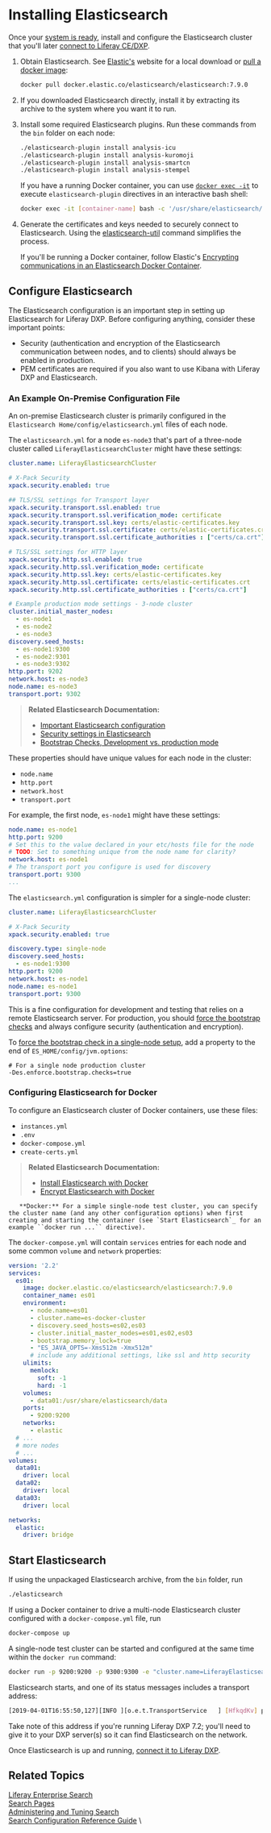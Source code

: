 # Installing Elasticsearch

<!-- TODO: Add Security -->

Once your [system is ready](./getting-started-with-elasticsearch.md), install and configure the Elasticsearch cluster that you'll later [connect to Liferay CE/DXP](./connecting-to-elasticsearch.md).

1. Obtain Elasticsearch. See [Elastic's](https://www.elastic.co) website for a local download or [pull a docker image](https://www.docker.elastic.co/):

   ```bash
   docker pull docker.elastic.co/elasticsearch/elasticsearch:7.9.0
   ```

1. If you downloaded Elasticsearch directly, install it by extracting its archive to the system where you want it to run.

1. Install some required Elasticsearch plugins. Run these commands from the `bin` folder on each node:

   ```bash
   ./elasticsearch-plugin install analysis-icu
   ./elasticsearch-plugin install analysis-kuromoji
   ./elasticsearch-plugin install analysis-smartcn
   ./elasticsearch-plugin install analysis-stempel
   ```

   If you have a running Docker container, you can use [`docker exec -it`](https://docs.docker.com/engine/reference/commandline/exec/) to execute `elasticsearch-plugin` directives in an interactive bash shell:

   ```bash
   docker exec -it [container-name] bash -c '/usr/share/elasticsearch/bin/elasticsearch-plugin install analysis-icu && /usr/share/elasticsearch/bin/elasticsearch-plugin install analysis-kuromoji && /usr/share/elasticsearch/bin/elasticsearch-plugin install analysis-smartcn && /usr/share/elasticsearch/bin/elasticsearch-plugin install analysis-stempel'
   ```

1. Generate the certificates and keys needed to securely connect to Elasticsearch. Using the [elasticsearch-util](https://www.elastic.co/guide/en/elasticsearch/reference/7.x/certutil.html) command simplifies the process.

   If you'll be running a Docker container, follow Elastic's [Encrypting communications in an Elasticsearch Docker Container](https://www.elastic.co/guide/en/elasticsearch/reference/7.x/configuring-tls-docker.html).
<!-- not about cert format here; pem needed for kibana -->
<!-- provide the commands here too-->

## Configure Elasticsearch

The Elasticsearch configuration is an important step in setting up Elasticsearch for Liferay DXP. Before configuring anything, consider these important points:

- Security (authentication and encryption of the Elasticsearch communication between nodes, and to clients) should always be enabled in production.
- PEM certificates are required if you also want to use Kibana with Liferay DXP and Elasticsearch.
<!-- Anything else to point out here? -->

### An Example On-Premise Configuration File

An on-premise Elasticsearch cluster is primarily configured in the `Elasticsearch Home/config/elasticsearch.yml` files of each node.  

The `elasticsearch.yml` for a node `es-node3` that's part of a three-node cluster called `LiferayElasticsearchCluster` might have these settings:

```yaml
cluster.name: LiferayElasticsearchCluster

# X-Pack Security
xpack.security.enabled: true

## TLS/SSL settings for Transport layer
xpack.security.transport.ssl.enabled: true
xpack.security.transport.ssl.verification_mode: certificate
xpack.security.transport.ssl.key: certs/elastic-certificates.key
xpack.security.transport.ssl.certificate: certs/elastic-certificates.crt
xpack.security.transport.ssl.certificate_authorities : ["certs/ca.crt"]

# TLS/SSL settings for HTTP layer
xpack.security.http.ssl.enabled: true
xpack.security.http.ssl.verification_mode: certificate
xpack.security.http.ssl.key: certs/elastic-certificates.key
xpack.security.http.ssl.certificate: certs/elastic-certificates.crt
xpack.security.http.ssl.certificate_authorities : ["certs/ca.crt"]

# Example production mode settings - 3-node cluster
cluster.initial_master_nodes:
  - es-node1
  - es-node2
  - es-node3
discovery.seed_hosts:
  - es-node1:9300
  - es-node2:9301
  - es-node3:9302
http.port: 9202
network.host: es-node3
node.name: es-node3
transport.port: 9302
```

> **Related Elasticsearch Documentation:** 
> - [Important Elasticsearch configuration](https://www.elastic.co/guide/en/elasticsearch/reference/7.x/important-settings.html)
> - [Security settings in Elasticsearch](https://www.elastic.co/guide/en/elasticsearch/reference/7.x/security-settings.html)
> - [Bootstrap Checks, Development vs. production mode](https://www.elastic.co/guide/en/elasticsearch/reference/7.x/bootstrap-checks.html)

These properties should have unique values for each node in the cluster:

- `node.name`
- `http.port`
- `network.host`
- `transport.port`

For example, the first node, `es-node1` might have these settings:

```yaml
node.name: es-node1
http.port: 9200
# Set this to the value declared in your etc/hosts file for the node
# TODO: Set to something unique from the node name for clarity?
network.host: es-node1
# The transport port you configure is used for discovery
transport.port: 9300
...
```

The `elasticsearch.yml` configuration is simpler for a single-node cluster:

```yaml
cluster.name: LiferayElasticsearchCluster

# X-Pack Security
xpack.security.enabled: true

discovery.type: single-node
discovery.seed_hosts:
  - es-node1:9300
http.port: 9200
network.host: es-node1
node.name: es-node1
transport.port: 9300
```

This is a fine configuration for development and testing that relies on a remote Elasticsearch server. For production, you should [force the bootstrap checks](https://www.elastic.co/guide/en/elasticsearch/reference/7.x/bootstrap-checks.html#_forcing_the_bootstrap_checks) and always configure security (authentication and encryption).

To [force the bootstrap check in a single-node setup](https://www.elastic.co/guide/en/elasticsearch/reference/7.x/bootstrap-checks.html#_forcing_the_bootstrap_checks), add a property to the end of `ES_HOME/config/jvm.options`:

```properties
# For a single node production cluster
-Des.enforce.bootstrap.checks=true
```
### Configuring Elasticsearch for Docker

To configure an Elasticsearch cluster of Docker containers, use these files:

- `instances.yml`
- `.env`
- `docker-compose.yml`
- `create-certs.yml`

> **Related Elasticsearch Documentation:** 
> - [Install Elasticsearch with Docker](https://www.elastic.co/guide/en/elasticsearch/reference/7.x/docker.html)
> - [Encrypt Elasticsearch with Docker](https://www.elastic.co/guide/en/elasticsearch/reference/7.x/configuring-tls-docker.html)

```tip::
   **Docker:** For a simple single-node test cluster, you can specify the cluster name (and any other configuration options) when first creating and starting the container (see `Start Elasticsearch`_ for an example ``docker run ...`` directive).
```

The `docker-compose.yml` will contain `services` entries for each node and some common `volume` and `network` properties:

```yaml
version: '2.2'
services:
  es01:
    image: docker.elastic.co/elasticsearch/elasticsearch:7.9.0
    container_name: es01
    environment:
      - node.name=es01
      - cluster.name=es-docker-cluster
      - discovery.seed_hosts=es02,es03
      - cluster.initial_master_nodes=es01,es02,es03
      - bootstrap.memory_lock=true
      - "ES_JAVA_OPTS=-Xms512m -Xmx512m"
      # include any additional settings, like ssl and http security
    ulimits:
      memlock:
        soft: -1
        hard: -1
    volumes:
      - data01:/usr/share/elasticsearch/data
    ports:
      - 9200:9200
    networks:
      - elastic
  # ...
  # more nodes
  # ...
volumes:
  data01:
    driver: local
  data02:
    driver: local
  data03:
    driver: local

networks:
  elastic:
    driver: bridge
```
<!-- add security settings-->

## Start Elasticsearch

If using the unpackaged Elasticsearch archive, from the `bin` folder, run 

```bash
./elasticsearch
```

If using a Docker container to drive a multi-node Elasticsearch cluster configured with a `docker-compose.yml` file, run

```bash
docker-compose up
```

A single-node test cluster can be started and configured at the same time within the `docker run` command:

```bash
docker run -p 9200:9200 -p 9300:9300 -e "cluster.name=LiferayElasticsearchCluster" -e "discovery.type=single-node" docker.elastic.co/elasticsearch/elasticsearch:7.9.0
   ```

Elasticsearch starts, and one of its status messages includes a transport address: 

```sh
[2019-04-01T16:55:50,127][INFO ][o.e.t.TransportService   ] [HfkqdKv] publish_address {127.0.0.1:9300}, bound_addresses {[::1]:9300}, {127.0.0.1:9300}
```

Take note of this address if you're running Liferay DXP 7.2; you'll need to give it to your DXP server(s) so it can find Elasticsearch on the network. 

Once Elasticsearch is up and running, [connect it to Liferay DXP](./connecting-to-elasticsearch.md).

## Related Topics

[Liferay Enterprise Search](../../liferay_enterprise_search.rst) \
[Search Pages](../../search-pages-and-widgets/working-with-search-pages/search-pages.md) \
[Administering and Tuning Search](../../search_administration_and_tuning.rst) \
[Search Configuration Reference Guide](../../search-configuration-reference.md) \
